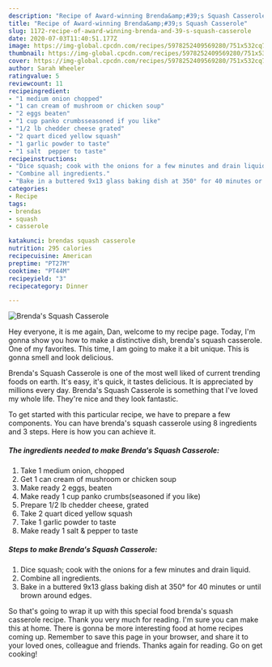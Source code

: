 ```yaml
---
description: "Recipe of Award-winning Brenda&amp;#39;s Squash Casserole"
title: "Recipe of Award-winning Brenda&amp;#39;s Squash Casserole"
slug: 1172-recipe-of-award-winning-brenda-and-39-s-squash-casserole
date: 2020-07-03T11:40:51.177Z
image: https://img-global.cpcdn.com/recipes/5978252409569280/751x532cq70/brendas-squash-casserole-recipe-main-photo.jpg
thumbnail: https://img-global.cpcdn.com/recipes/5978252409569280/751x532cq70/brendas-squash-casserole-recipe-main-photo.jpg
cover: https://img-global.cpcdn.com/recipes/5978252409569280/751x532cq70/brendas-squash-casserole-recipe-main-photo.jpg
author: Sarah Wheeler
ratingvalue: 5
reviewcount: 11
recipeingredient:
- "1 medium onion chopped"
- "1 can cream of mushroom or chicken soup"
- "2 eggs beaten"
- "1 cup panko crumbsseasoned if you like"
- "1/2 lb chedder cheese grated"
- "2 quart diced yellow squash"
- "1 garlic powder to taste"
- "1 salt  pepper to taste"
recipeinstructions:
- "Dice squash; cook with the onions for a few minutes and drain liquid."
- "Combine all ingredients."
- "Bake in a buttered 9x13 glass baking dish at 350° for 40 minutes or until brown around edges."
categories:
- Recipe
tags:
- brendas
- squash
- casserole

katakunci: brendas squash casserole 
nutrition: 295 calories
recipecuisine: American
preptime: "PT27M"
cooktime: "PT44M"
recipeyield: "3"
recipecategory: Dinner

---
```



![Brenda&#39;s Squash Casserole](https://img-global.cpcdn.com/recipes/5978252409569280/751x532cq70/brendas-squash-casserole-recipe-main-photo.jpg)

Hey everyone, it is me again, Dan, welcome to my recipe page. Today, I'm gonna show you how to make a distinctive dish, brenda&#39;s squash casserole. One of my favorites. This time, I am going to make it a bit unique. This is gonna smell and look delicious.



Brenda&#39;s Squash Casserole is one of the most well liked of current trending foods on earth. It's easy, it's quick, it tastes delicious. It is appreciated by millions every day. Brenda&#39;s Squash Casserole is something that I've loved my whole life. They're nice and they look fantastic.


To get started with this particular recipe, we have to prepare a few components. You can have brenda&#39;s squash casserole using 8 ingredients and 3 steps. Here is how you can achieve it.

<!--inarticleads1-->

##### The ingredients needed to make Brenda&#39;s Squash Casserole:

1. Take 1 medium onion, chopped
1. Get 1 can cream of mushroom or chicken soup
1. Make ready 2 eggs, beaten
1. Make ready 1 cup panko crumbs(seasoned if you like)
1. Prepare 1/2 lb chedder cheese, grated
1. Take 2 quart diced yellow squash
1. Take 1 garlic powder to taste
1. Make ready 1 salt &amp; pepper to taste




<!--inarticleads2-->

##### Steps to make Brenda&#39;s Squash Casserole:

1. Dice squash; cook with the onions for a few minutes and drain liquid.
1. Combine all ingredients.
1. Bake in a buttered 9x13 glass baking dish at 350° for 40 minutes or until brown around edges.




So that's going to wrap it up with this special food brenda&#39;s squash casserole recipe. Thank you very much for reading. I'm sure you can make this at home. There is gonna be more interesting food at home recipes coming up. Remember to save this page in your browser, and share it to your loved ones, colleague and friends. Thanks again for reading. Go on get cooking!
